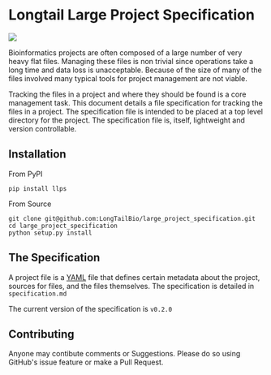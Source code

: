 # Longtail Large Project Specification

[![](https://img.shields.io/pypi/v/llps.svg)](https://pypi.org/project/llps/)


Bioinformatics projects are often composed of a large number of very heavy flat files. Managing these files is non trivial since operations take a long time and data loss is unacceptable. Because of the size of many of the files involved many typical tools for project management are not viable.

Tracking the files in a project and where they should be found is a core management task. This document details a file specification for tracking the files in a project. The specification file is intended to be placed at a top level directory for the project. The specification file is, itself, lightweight and version controllable.

## Installation

From PyPI
```
pip install llps
```

From Source
```
git clone git@github.com:LongTailBio/large_project_specification.git
cd large_project_specification
python setup.py install
```

## The Specification

A project file is a [YAML](https://yaml.org/spec/1.2/spec.html) file that defines certain metadata about the project, sources for files, and the files themselves. The specification is detailed in `specification.md`

The current version of the specification is `v0.2.0`

## Contributing

Anyone may contibute comments or Suggestions. Please do so using GitHub's issue feature or make a Pull Request.




